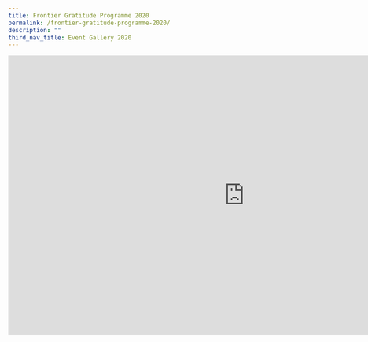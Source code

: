 ```yaml
---
title: Frontier Gratitude Programme 2020
permalink: /frontier-gratitude-programme-2020/
description: ""
third_nav_title: Event Gallery 2020
---
```


<iframe src="https://docs.google.com/presentation/d/e/2PACX-1vTwVKNfyg1lAwjkrG6xkgD6pxoIS7h6cse41TWbwWuu95MkVXyqttteJF4Qm9gaB8uTKnZl8zvgx4aH/embed?start=false&loop=false&delayms=10000" frameborder="0" width="960" height="569" allowfullscreen="true"></iframe>